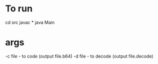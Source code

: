 # To run
cd src
javac *
java Main

# args
-c file - to code (output file.b64)
-d file - to decode (output file.decode)